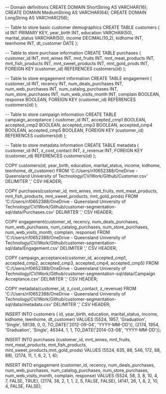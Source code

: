 -- Domain definitions
CREATE DOMAIN ShortString AS VARCHAR(16);
CREATE DOMAIN MediumString AS VARCHAR(64);
CREATE DOMAIN LongString AS VARCHAR(256);

-- Table to store basic customer demographics
CREATE TABLE customers (
  id INT PRIMARY KEY,
  year_birth INT,
  education VARCHAR(50),
  marital_status VARCHAR(50),
  income DECIMAL(10,2),
  kidhome INT,
  teenhome INT,
  dt_customer DATE
);

-- Table to store purchase information
CREATE TABLE purchases (
  customer_id INT,
  mnt_wines INT,
  mnt_fruits INT,
  mnt_meat_products INT,
  mnt_fish_products INT,
  mnt_sweet_products INT,
  mnt_gold_prods INT,
  FOREIGN KEY (customer_id) REFERENCES customers(id)
);

-- Table to store engagement information
CREATE TABLE engagement (
  customer_id INT,
  recency INT,
  num_deals_purchases INT,
  num_web_purchases INT,
  num_catalog_purchases INT,
  num_store_purchases INT,
  num_web_visits_month INT,
  complain BOOLEAN,
  response BOOLEAN,
  FOREIGN KEY (customer_id) REFERENCES customers(id)
);

-- Table to store campaign information
CREATE TABLE campaign_acceptance (
  customer_id INT,
  accepted_cmp1 BOOLEAN,
  accepted_cmp2 BOOLEAN,
  accepted_cmp3 BOOLEAN,
  accepted_cmp4 BOOLEAN,
  accepted_cmp5 BOOLEAN,
  FOREIGN KEY (customer_id) REFERENCES customers(id)
);

-- Table to store metadata information
CREATE TABLE metadata (
  customer_id INT,
  z_cost_contact INT,
  z_revenue INT,
  FOREIGN KEY (customer_id) REFERENCES customers(id)
);

COPY customers(id, year_birth, education, marital_status, income, kidhome, teenhome, dt_customer)
FROM 'C:/Users/n10652388/OneDrive - Queensland University of Technology/CV/Work/Github/Customer.csv'
DELIMITER ','
CSV HEADER;

COPY purchases(customer_id, mnt_wines, mnt_fruits, mnt_meat_products, mnt_fish_products, mnt_sweet_products, mnt_gold_prods)
FROM 'C:/Users/n10652388/OneDrive - Queensland University of Technology/CV/Work/Github/customer-segmentation-sql/data/Purchases.csv'
DELIMITER ','
CSV HEADER;

COPY engagement(customer_id, recency, num_deals_purchases, num_web_purchases, num_catalog_purchases, num_store_purchases, num_web_visits_month, complain, response)
FROM 'C:/Users/n10652388/OneDrive - Queensland University of Technology/CV/Work/Github/customer-segmentation-sql/data/Engagement.csv'
DELIMITER ','
CSV HEADER;

COPY campaign_acceptance(customer_id, accepted_cmp1, accepted_cmp2, accepted_cmp3, accepted_cmp4, accepted_cmp5)
FROM 'C:/Users/n10652388/OneDrive - Queensland University of Technology/CV/Work/Github/customer-segmentation-sql/data/Campaign Acceptance.csv'
DELIMITER ','
CSV HEADER;

COPY metadata(customer_id, z_cost_contact, z_revenue)
FROM 'C:/Users/n10652388/OneDrive - Queensland University of Technology/CV/Work/Github/customer-segmentation-sql/data/metadata.csv'
DELIMITER ','
CSV HEADER;

INSERT INTO customers (
  id, year_birth, education, marital_status, income, kidhome, teenhome, dt_customer)
VALUES
  (5524, 1957, 'Graduation', 'Single', 58138, 0, 0, TO_DATE('2012-09-04', 'YYYY-MM-DD')),
  (2174, 1954, 'Graduation', 'Single', 46344, 1, 1, TO_DATE('2014-03-08', 'YYYY-MM-DD'));

INSERT INTO purchases (customer_id, mnt_wines, mnt_fruits, mnt_meat_products, mnt_fish_products, mnt_sweet_products,mnt_gold_prods)
VALUES
  (5524, 635, 88, 546, 172, 88, 88),
  (2174, 11, 1, 6, 2, 1, 6);

INSERT INTO engagement (customer_id, recency, num_deals_purchases, num_web_purchases, num_catalog_purchases, num_store_purchases, num_web_visits_month, complain, response)
VALUES
  (5524, 58, 3, 8, 10, 4, 7, FALSE, TRUE),
  (2174, 38, 2, 1, 1, 2, 5, FALSE, FALSE),
  (4141, 26, 1, 8, 2, 10, 4, FALSE, FALSE);
